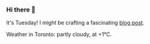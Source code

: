 ### Hi there :wave:

It's Tuesday! I might be crafting a fascinating [blog post](https://www.benjaminwuethrich.dev).

Weather in Toronto: partly cloudy, at +1°C.
